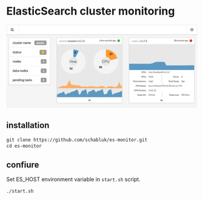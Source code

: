 # ElasticSearch cluster monitoring

![](https://raw.githubusercontent.com/schabluk/es-monitor/master/public/img/monitor.png)

## installation

```
git clone https://github.com/schabluk/es-monitor.git
cd es-monitor
```
## confiure
Set ES_HOST environment variable in `start.sh` script.

```
./start.sh
```

